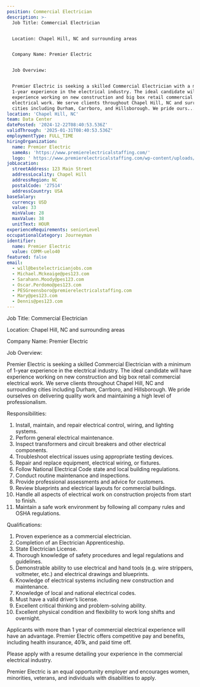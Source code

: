 ```yaml
---
position: Commercial Electrician
description: >-
  Job Title: Commercial Electrician 


  Location: Chapel Hill, NC and surrounding areas 


  Company Name: Premier Electric


  Job Overview:


  Premier Electric is seeking a skilled Commercial Electrician with a minimum of
  1-year experience in the electrical industry. The ideal candidate will have
  experience working on new construction and big box retail commercial
  electrical work. We serve clients throughout Chapel Hill, NC and surrounding
  cities including Durham, Carrboro, and Hillsborough. We pride ours...
location: 'Chapel Hill, NC'
team: Data Center
datePosted: '2024-12-22T08:40:53.536Z'
validThrough: '2025-01-31T08:40:53.536Z'
employmentType: FULL_TIME
hiringOrganization:
  name: Premier Electric
  sameAs: 'https://www.premierelectricalstaffing.com/'
  logo: ' https://www.premierelectricalstaffing.com/wp-content/uploads/2020/05/Premier-Electrical-Staffing-logo.png'
jobLocation:
  streetAddress: 123 Main Street
  addressLocality: Chapel Hill
  addressRegion: NC
  postalCode: '27514'
  addressCountry: USA
baseSalary:
  currency: USD
  value: 33
  minValue: 28
  maxValue: 38
  unitText: HOUR
experienceRequirements: seniorLevel
occupationalCategory: Journeyman
identifier:
  name: Premier Electric
  value: COMM-uelo40
featured: false
email:
  - will@bestelectricianjobs.com
  - Michael.Mckeaige@pes123.com
  - Sarahann.Moody@pes123.com
  - Oscar.Perdomo@pes123.com
  - PESGreensboro@premierelectricalstaffing.com
  - Mary@pes123.com
  - Dennis@pes123.com
---
```




Job Title: Commercial Electrician 

Location: Chapel Hill, NC and surrounding areas 

Company Name: Premier Electric

Job Overview:

Premier Electric is seeking a skilled Commercial Electrician with a minimum of 1-year experience in the electrical industry. The ideal candidate will have experience working on new construction and big box retail commercial electrical work. We serve clients throughout Chapel Hill, NC and surrounding cities including Durham, Carrboro, and Hillsborough. We pride ourselves on delivering quality work and maintaining a high level of professionalism.

Responsibilities:

1. Install, maintain, and repair electrical control, wiring, and lighting systems.
2. Perform general electrical maintenance.
3. Inspect transformers and circuit breakers and other electrical components.
4. Troubleshoot electrical issues using appropriate testing devices.
5. Repair and replace equipment, electrical wiring, or fixtures.
6. Follow National Electrical Code state and local building regulations.
7. Conduct routine maintenance and inspections.
8. Provide professional assessments and advice for customers.
9. Review blueprints and electrical layouts for commercial buildings.
10. Handle all aspects of electrical work on construction projects from start to finish.
11. Maintain a safe work environment by following all company rules and OSHA regulations.

Qualifications:

1. Proven experience as a commercial electrician.
2. Completion of an Electrician Apprenticeship.
3. State Electrician License.
4. Thorough knowledge of safety procedures and legal regulations and guidelines.
5. Demonstrable ability to use electrical and hand tools (e.g. wire strippers, voltmeter, etc.) and electrical drawings and blueprints.
6. Knowledge of electrical systems including new construction and maintenance.
7. Knowledge of local and national electrical codes.
8. Must have a valid driver’s license.
9. Excellent critical thinking and problem-solving ability.
10. Excellent physical condition and flexibility to work long shifts and overnight.

Applicants with more than 1 year of commercial electrical experience will have an advantage. Premier Electric offers competitive pay and benefits, including health insurance, 401k, and paid time off.

Please apply with a resume detailing your experience in the commercial electrical industry. 

Premier Electric is an equal opportunity employer and encourages women, minorities, veterans, and individuals with disabilities to apply.

